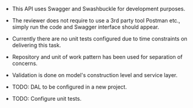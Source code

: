 * This API uses Swagger and Swashbuckle for development purposes. 
* The reviewer does not require to use a 3rd party tool Postman etc., simply run the code and Swagger interface should appear. 
* Currently there are no unit tests configured due to time constraints on delivering this task. 
* Repository and unit of work pattern has been used for separation of concerns. 
* Validation is done on model's construction level and service layer.

* TODO: DAL to be configured in a new project. 
* TODO: Configure unit tests. 